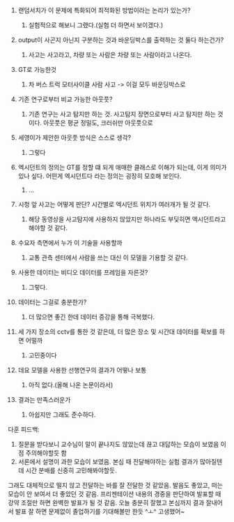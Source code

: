 1. 랜덤서치가 이 문제에 특화되어 최적화된 방법이라는 논리가 있는가?
	1. 실험적으로 해보니 그랬다.(실험 더 하면서 보이겠다.)

2. output이 사곤지 아닌지 구분하는 것과 바운딩박스를 출력하는 것 둘다 하는건가?
	1. 사고는 사고라고, 차량 또는 사람은 차량 또는 사람이라고 나온다.
3. GT로 가능한것
	1. 차 버스 트럭 모터사이클 사람 사고 -> 이걸 모두 바운딩박스로
4. 기존 연구로부터 비교 가능한 아웃풋?
	1. 기존 연구는 사고 탐지만 하는 것. 사고탐지 장면으로부터 사고 탐지만 하는 것이다. 아웃풋은 평균 정밀도, 크러쉬만 아웃풋으로
5. 세영이가 제안한 아웃풋 방식은 스스로 생각?
	1. 그렇다
6. 엑시던트의 정의는 GT를 정할 떄 되게 애매한 클래스로 이해가 되는데, 이게 의미가 있나 싶다. 어떤게 엑시던트다 라는 정의는 굉장히 모호해 보인다. 
	1. ...
8. 시청 앞 사고는 어떻게 판단? 시간별로 엑시던트 위치가 여러개가 될 것 같다.
	1. 해당 동영상을 사고탐지에 사용하지 않았지만 하나라도 부딪히면 엑시던트라고 해야할 것 같다.
9. 수요자 측면에서 누가 이 기술을 사용할까
	1. 교통 관측 센터에서 사람을 쓰는 대신 이 모델을 기용할 것 같다.
10. 사용한 데이터는 비디오 데이터를 프레임을 자른것?
	1. 그렇다.
11. 데이터는 그걸로 충분한가?
	1. 더 많으면 좋긴 한데 데이터 증강을 통해 극복했다. 
12. 세 가지 장소의 cctv를 통한 것 같은데, 더 많은 장소 및 시간대 데이터를 확보를 하면 어떨까
	1. 고민중이다
13. 데요 모델을 사용한 선행연구의 결과가 어떻나 보통
	1. 아직 없다.(올해 나온 논문이라서)
14. 결과는 만족스러운가
	1. 아쉽지만 그래도 준수하다.

다훈 피드백: 
1. 질문을 받다보니 교수님이 말이 끝나지도 않았는데 끊고 대답하는 모습이 보였음 이 점 주의해야할듯 함
2. 서론에서 설명이 과한 모습이 보였음. 본심 때 전달해야하는 실험 결과가 많아질텐데 시간 분배를 신중히 고민해봐야할듯.

그래도 대체적으로 떨지 않고 전달하는 바를 잘 전달한 것 같았음. 발음도 좋았고, 떠는 모습이 안 보여서 더 좋았던 것 같음. 프리젠테이션 내용의 경중을 판단하여 발표할 때 강약 조절만 하면 완벽한 발표가 될 것 같음. 오늘 충분히 잘했고 본심까지 결과 잘내어서 발표 잘 하면 문제없이 졸업하기를 기대해볼만 한듯 ^ㅗ^ 고생했어~